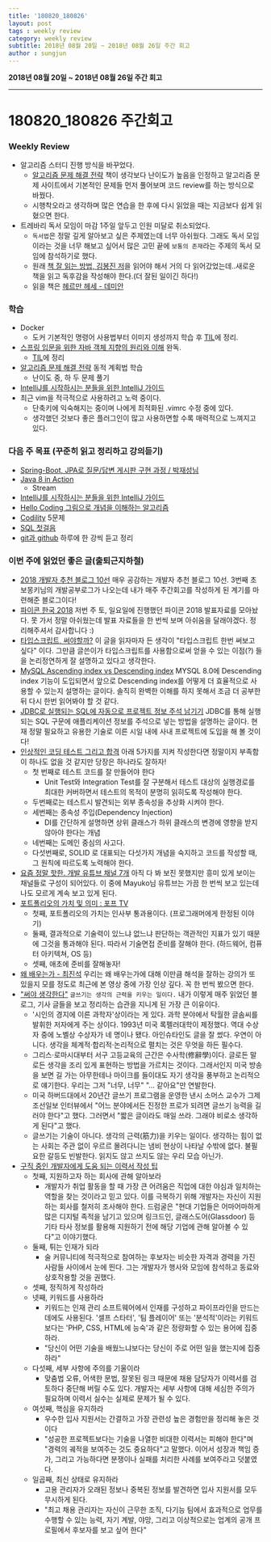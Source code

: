 ```yaml
---
title: '180820_180826'  
layout: post  
tags : weekly review
category: weekly review
subtitle: 2018년 08월 20일 ~ 2018년 08월 26일 주간 회고
author : sungjun
---
```


**2018년 08월 20일 ~ 2018년 08월 26일 주간 회고** 

---

# 180820_180826 주간회고

### Weekly Review
- 알고리즘 스터디 진행 방식을 바꾸었다. 
    - [알고리즘 문제 해결 전략](https://book.naver.com/bookdb/book_detail.nhn?bid=7058764) 책이 생각보다 난이도가 높음을 인정하고 알고리즘 문제 사이트에서 기본적인 문제들 먼저 풀어보며 코드 review를 하는 방식으로 바꿨다.
    - 시행착오라고 생각하며 많은 연습을 한 후에 다시 읽었을 때는 지금보다 쉽게 읽혔으면 한다. 
-  트레바리 독서 모임이 마감 1주일 앞두고 인원 미달로 취소되었다.
    - `독서법`은 정말 깊게 알아보고 싶은 주제였는데 너무 아쉬웠다. 그래도 독서 모임이라는 것을 너무 해보고 싶어서 많은 고민 끝에 `보통의 존재`라는 주제의 독서 모임에 참석하기로 했다.
    - 원래 [책 잘 읽는 방법, 김봉진 저](https://book.naver.com/bookdb/book_detail.nhn?bid=13318425)을 읽어야 해서 거의 다 읽어갔었는데..새로운 책을 읽고 독후감을 작성해야 한다.(더 잘된 일이긴 하다!)
    - 읽을 책은 [헤르만 헤세 - 데미안](https://book.naver.com/bookdb/book_detail.nhn?bid=5186)


### 학습
- Docker
    - 도커 기본적인 명령어 사용법부터 이미지 생성까지 학습 후 [TIL](https://github.com/gwonsungjun/TIL/tree/master/Docker)에 정리.
- [스프링 입문을 위한 자바 객체 지향의 원리와 이해](https://book.naver.com/bookdb/book_detail.nhn?bid=8920762) 완독.
    - [TIL](https://github.com/gwonsungjun/TIL/blob/master/Java/Principles_and_understanding_of_Java_object_orientation.md)에 정리
- [알고리즘 문제 해결 전략](https://book.naver.com/bookdb/book_detail.nhn?bid=7058764) 동적 계획법 학습 
    - 난이도 중, 하 두 문제 풀기 
- [IntelliJ를 시작하시는 분들을 위한 IntelliJ 가이드](https://www.inflearn.com/course/intellij-guide/) 
- 최근 vim을 적극적으로 사용하려고 노력 중이다.
    - 단축키에 익숙해지는 중이며 나에게 최적화된 .vimrc 수정 중에 있다.
    - 생각했던 것보다 좋은 플러그인이 많고 사용하면할 수록 매력적으로 느껴지고 있다. 

### 다음 주 목표 (꾸준히 읽고 정리하고 강의듣기)
- [Spring-Boot, JPA로 질문/답변 게시판 구현 과정 / 박재성님](https://www.youtube.com/watch?v=JUKehW-c484&list=PLqaSEyuwXkSppQAjwjXZgKkjWbFoUdNXC)
- [Java 8 in Action](http://book.naver.com/bookdb/book_detail.nhn?bid=8883567)
    - Stream
- [IntelliJ를 시작하시는 분들을 위한 IntelliJ 가이드](https://www.inflearn.com/course/intellij-guide/) 
- [Hello Coding 그림으로 개념을 이해하는 알고리즘](https://book.naver.com/bookdb/book_detail.nhn?bid=11823284)
- [Codility](https://www.codility.com/) 5문제
- [SQL 첫걸음](http://book.naver.com/bookdb/book_detail.nhn?bid=9738902)
- [git과 github](https://www.youtube.com/watch?v=8AtHcXnJSdA&list=PLAHa1zfLtLiPrxoBo9a1HVmauvE2Mn3xX) 하루에 한 강씩 듣고 정리

### 이번 주에 읽었던 좋은 글(출퇴근지하철)
- [2018 개발자 추천 블로그 10선](https://www.huskyhoochu.com/suggested-blogs) 매우 공감하는 개발자 추천 블로그 10선. 3번째 초보몽키님의 개발공부로그가 나오는데 내가 매주 주간회고를 작성하게 된 계기를 마련해준 블로그이다!
- [파이콘 한국 2018](https://www.pycon.kr/2018/program/schedule/) 저번 주 토, 일요일에 진행했던 파이콘 2018 발표자료를 모아놨다. 못 가서 정말 아쉬웠는데 발표 자료들을 한 번씩 보며 아쉬움을 달래야겠다. 정리해주셔서 감사합니다 :)
- [타입스크립트, 써야할까?](https://hyunseob.github.io/2018/08/12/do-you-need-to-use-ts/) 이 글을 읽자마자 든 생각이 "타입스크립트 한번 써보고 싶다" 이다. 그만큼 글쓴이가 타입스크립트를 사용함으로써 얻을 수 있는 이점(?) 들을 논리정연하게 잘 설명하고 있다고 생각한다.
- [MySQL Ascending index vs Descending index](http://tech.kakao.com/2018/06/19/AscendingAndDescendingIndex/) MYSQL 8.0에 Descending index 기능이 도입되면서 앞으로 Descending index를 어떻게 더 효율적으로 사용할 수 있는지 설명하는 글이다. 솔직히 완벽한 이해를 하지 못해서 조금 더 공부한 뒤 다시 한번 읽어봐야 할 것 같다.
- [JDBC로 실행되는 SQL에 자동으로 프로젝트 정보 주석 남기기](http://woowabros.github.io/tools/2018/08/16/jdbc-log-sql-projectinfo.html) JDBC를 통해 실행되는 SQL 구문에 애플리케이션 정보를 주석으로 넣는 방법을 설명하는 글이다. 현재 정말 필요하고 유용한 기술로 이른 시일 내에 사내 프로젝트에 도입을 해 볼 것이다!
- [인상적인 코딩 테스트 그리고 합격](https://www.popit.kr/%EC%9D%B8%EC%83%81%EC%A0%81%EC%9D%B8-%EC%BD%94%EB%94%A9-%ED%85%8C%EC%8A%A4%ED%8A%B8-%EA%B7%B8%EB%A6%AC%EA%B3%A0-%ED%95%A9%EA%B2%A9/) 아래 5가지를 지켜 작성한다면 정말이지 부족함이 하나도 없을 것 같지만 당장은 하나라도 잘하자!
    - 첫 번째로 테스트 코드를 잘 만들어야 한다
        - Unit Test와 Integration Test를 잘 구분해서 테스트 대상의 실행경로를 최대한 커버하면서 테스트의 목적이 분명히 읽히도록 작성해야 한다.
    - 두번째로는 테스트시 발견되는 외부 종속성을 추상화 시켜야 한다.
    - 세번째는 종속성 주입(Dependency Injection)
        - DI를 간단하게 설명하면 상위 클래스가 하위 클래스의 변경에 영향을 받지 않아야 한다는 개념
    - 네번째는 도메인 중심의 사고다. 
    - 다섯번째로, SOLID 로 대표되는 다섯가지 개념을 숙지하고 코드를 작성할 때, 그 원칙에 따르도록 노력해야 한다.
- [요즘 정말 핫한. 개발 유튜브 채널 7개](http://harborpin.io/pin/hot-dev-youtube/) 아직 다 봐 보진 못했지만 흥미 있게 보이는 채널들로 구성이 되어있다. 이 중에 Mayuko님 유튜브는 가끔 한 번씩 보고 있는데 나도 모르게 계속 보고 있게 된다.
- [포트폴리오의 가치 및 의미 : 포프 TV](https://www.youtube.com/watch?v=rquI6w4gLIs) 
    - 첫째, 포트폴리오의 가치는 인사부 통과용이다. (프로그래머에게 한정된 이야기)
    - 둘째, 결과적으로 기술력이 있느냐 없느냐 판단하는 객관적인 지표가 있기 때문에 그것을 통과해야 된다. 따라서 기술면접 준비를 잘해야 한다. (하드웨어, 컴퓨터 아키텍쳐, OS 등)
    - 셋째, 애초에 준비를 잘해놓자!
- [왜 배우는가 - 최진석](https://www.youtube.com/watch?v=dmVg3zRLaoo) 우리는 왜 배우는가에 대해 이만큼 해석을 잘하는 강의가 또 있을지 모를 정도로 최근에 본 영상 중에 가장 인상 깊다. 꼭 한 번씩 봤으면 한다. 
- ["써야 생각한다"](http://news.chosun.com/site/data/html_dir/2017/06/05/2017060502685.html) `글쓰기는 생각의 근력을 키우는 일이다.` 내가 이렇게 매주 읽었던 블로그, 기사 글들을 보고 정리하는 습관을 지니게 된 가장 큰 이유이다.
    - '시인의 경지에 이른 과학자'상이라는 게 있다. 과학 분야에서 탁월한 글솜씨를 발휘한 저자에게 주는 상이다. 1993년 미국 록펠러대학이 제정했다. 역대 수상자 중에 노벨상 수상자가 네 명이나 됐다. 아인슈타인도 글을 잘 썼다. 우연이 아니다. 생각을 체계적·합리적·논리적으로 펼치는 것은 무엇을 하든 필수다.
    - 그리스·로마시대부터 서구 고등교육의 근간은 수사학(修辭學)이다. 글로든 말로든 생각을 조리 있게 표현하는 방법을 가르치는 것이다. 그래서인지 미국 방송을 보면 길 가는 아무한테나 마이크를 들이대도 자기 생각을 풍부하고 논리적으로 얘기한다. 우리는 그저 "너무, 너무" "… 같아요"만 연발한다.
    - 미국 하버드대에서 20년간 글쓰기 프로그램을 운영한 낸시 소머스 교수가 그제 조선일보 인터뷰에서 "어느 분야에서든 진정한 프로가 되려면 글쓰기 능력을 길러야 한다"고 했다. 그러면서 "짧은 글이라도 매일 쓰라. 그래야 비로소 생각하게 된다"고 했다. 
    - 글쓰기는 기술이 아니다. 생각의 근력(筋力)을 키우는 일이다. 생각하는 힘이 없는 사회는 주관 없이 우르르 몰려다니는 냄비 현상이 나타날 수밖에 없다. 불필요한 갈등도 빈발한다. 읽지도 않고 쓰지도 않는 우리 모습 아닌가.
- [구직 중인 개발자에게 도움 되는 이력서 작성 팁](http://www.ciokorea.com/news/39285) 
    - 첫째, 지원하고자 하는 회사에 관해 알아보라
        - 개발자가 취업 활동을 할 때 가장 큰 어려움은 직업에 대한 야심과 일치하는 역할을 찾는 것이라고 믿고 있다. 이를 극복하기 위해 개발자는 자신이 지원하는 회사를 철저히 조사해야 한다. 드럼굴은 "현대 기업들은 어마어마하게 많은 디지털 족적을 남기고 있으며 링크드인, 글래스도어(Glassdoor) 등 기타 타사 정보를 활용해 지원하기 전에 해당 기업에 관해 알아볼 수 있다"고 이야기했다.
    - 둘째, 튀는 인재가 되라
        - 술 커뮤니티에 적극적으로 참여하는 후보자는 비슷한 자격과 경력을 가진 사람들 사이에서 눈에 띈다. 그는 개발자가 행사와 모임에 참석하고 동료와 상호작용할 것을 권했다.
    - 셋째, 정직하게 작성하라
    - 넷째, 키워드를 사용하라
        - 키워드는 인재 관리 소프트웨어에서 인재를 구성하고 파이프라인을 만드는 데에도 사용된다. '셀프 스타터', '팀 플레이어' 또는 '분석적'이라는 키워드보다는 'PHP, CSS, HTML에 능숙'과 같은 정량화할 수 있는 용어에 집중하라.
        - "당신이 어떤 기술을 배웠느냐보다는 당신이 주로 어떤 일을 했는지에 집중하라"
    - 다섯째, 세부 사항에 주의를 기울이라
        - 맞춤법 오류, 어색한 문법, 잘못된 링크 때문에 채용 담당자가 이력서를 검토하다 중단해 버릴 수도 있다. 개발자는 세부 사항에 대해 세심한 주의가 필요하며 이력서 실수는 실제로 문제가 될 수 있다.
    - 여섯째, 핵심을 유지하라
        - 우수한 입사 지원서는 간결하고 가장 관련성 높은 경험만을 정리해 놓은 것이다
        - "성공한 프로젝트보다는 기술을 나열한 비대한 이력서는 피해야 한다"며 "경력의 궤적을 보여주는 것도 중요하다"고 말했다. 이어서 성장과 책임 증가, 그리고 가능하다면 분쟁이나 실패를 처리한 사례를 보여주라고 덧붙였다. 
    - 일곱째, 최신 상태로 유지하라
        - 고용 관리자가 오래된 정보나 중복된 정보를 발견하면 입사 지원서를 모두 무시하게 된다.
        - "최고 채용 관리자는 자신이 근무한 조직, 다기능 팀에서 효과적으로 업무를 수행할 수 있는 능력, 자기 계발, 야망, 그리고 이상적으로는 업계의 공개 프로필에서 후보자를 보고 싶어 한다"
